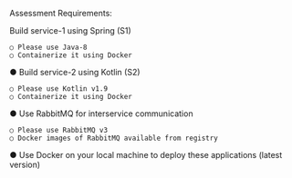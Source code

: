 Assessment Requirements: 

   Build service-1 using Spring (S1)
   
    ○ Please use Java-8
    ○ Containerize it using Docker
  ● Build service-2 using Kotlin (S2)
  
    ○ Please use Kotlin v1.9
    ○ Containerize it using Docker
  ● Use RabbitMQ for interservice communication
  
    ○ Please use RabbitMQ v3
    ○ Docker images of RabbitMQ available from registry
    
  ● Use Docker on your local machine to deploy these applications (latest version)


